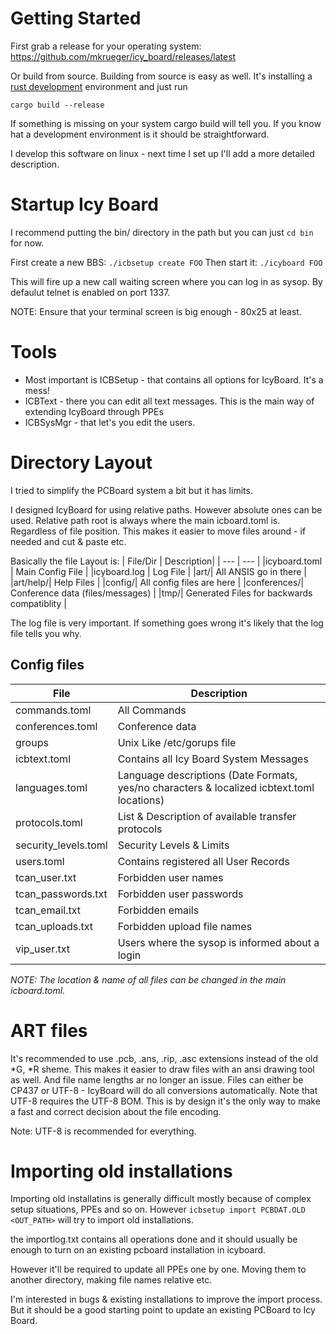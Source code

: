 # Getting Started

First grab a release for your operating system:
https://github.com/mkrueger/icy_board/releases/latest

Or build from source. Building from source is easy as well.
It's installing a [rust development](https://www.rust-lang.org/tools/install) environment and just run

`cargo build --release`

If something is missing on your system cargo build will tell you. If you know hat a development environment is it should be straightforward.

I develop this software on linux - next time I set up I'll add a more detailed description.

# Startup Icy Board

I recommend putting the bin/ directory in the path but you can just `cd bin` for now.

First create a new BBS: `./icbsetup create FOO`
Then start it: `./icyboard FOO`

This will fire up a new call waiting screen where you can log in as sysop. By defaulut telnet is enabled on port 1337.

NOTE: Ensure that your terminal screen is big enough - 80x25 at least.

# Tools

* Most important is ICBSetup - that contains all options for IcyBoard. It's a mess!
* ICBText - there you can edit all text messages. This is the main way of extending IcyBoard through PPEs
* ICBSysMgr - that let's you edit the users.

# Directory Layout

I tried to simplify the PCBoard system a bit but it has limits.

I designed IcyBoard for using relative paths. However absolute ones can be used. Relative path root is always where the main icboard.toml is. Regardless of file position.
This makes it easier to move files around - if needed and cut & paste etc.

Basically the file Layout is:
| File/Dir | Description|
| --- | --- |
|icyboard.toml | Main Config File |
|icyboard.log | Log File |
|art/| All ANSIS go in there | 
|art/help/| Help Files | 
|config/| All config files are here | 
|conferences/| Conference data (files/messages) |
|tmp/| Generated Files for backwards compatiblity |

The log file is very important. If something goes wrong it's likely that the log file tells you why.

## Config files

| File | Description|
| --- | --- |
|commands.toml | All Commands |
|conferences.toml | Conference data |
|groups| Unix Like /etc/gorups file | 
|icbtext.toml| Contains all Icy Board System Messages | 
|languages.toml| Language descriptions (Date Formats, yes/no characters & localized icbtext.toml locations) | 
|protocols.toml| List & Description of available transfer protocols |
|security_levels.toml| Security Levels & Limits |
|users.toml| Contains registered all User Records |
|tcan_user.txt| Forbidden user names |
|tcan_passwords.txt| Forbidden user passwords |
|tcan_email.txt| Forbidden emails |
|tcan_uploads.txt| Forbidden upload file names |
|vip_user.txt| Users where the sysop is informed about a login |

*NOTE: The location & name of all files can be changed in the main icboard.toml.*

# ART files

It's recommended to use .pcb, .ans, .rip, .asc extensions instead of the old *G, *R sheme. 
This makes it easier to draw files with an ansi drawing tool as well. And file name lengths ar no longer
an issue.
Files can either be CP437 or UTF-8 - IcyBoard will do all conversions automatically. Note that UTF-8 requires the UTF-8 BOM. This is by design it's the only way to make a fast and correct decision about the file encoding.

Note: UTF-8 is recommended for everything.

# Importing old installations

Importing old installatins is generally difficult mostly because of complex setup situations, PPEs and so on. However `icbsetup import PCBDAT.OLD <OUT_PATH>` will try to import old installations. 

the importlog.txt contains all operations done and it should usually be enough to turn on an existing pcboard installation in icyboard.

However it'll be required to update all PPEs one by one. Moving them to another directory, making file names relative etc.

I'm interested in bugs & existing installations to improve the import process. But it should be a good starting point to update an existing PCBoard to Icy Board.